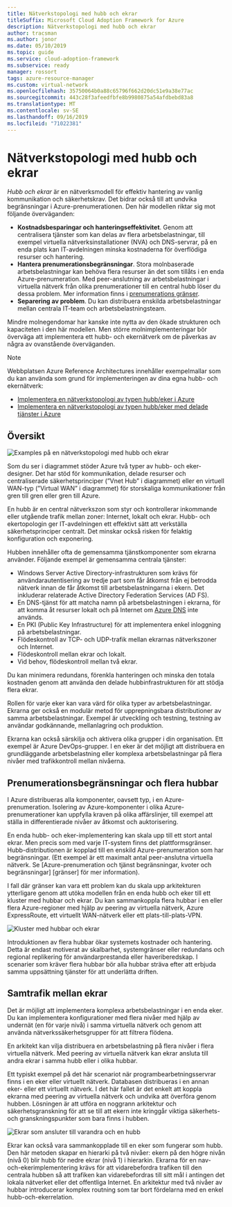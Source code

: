 ```yaml
---
title: Nätverkstopologi med hubb och ekrar
titleSuffix: Microsoft Cloud Adoption Framework for Azure
description: Nätverkstopologi med hubb och ekrar
author: tracsman
ms.author: jonor
ms.date: 05/10/2019
ms.topic: guide
ms.service: cloud-adoption-framework
ms.subservice: ready
manager: rossort
tags: azure-resource-manager
ms.custom: virtual-network
ms.openlocfilehash: 35750064b0a88c65796f662d20dc51e9a38e77ac
ms.sourcegitcommit: 443c28f3afeedfbfe8b9980875a54afdbebd83a8
ms.translationtype: MT
ms.contentlocale: sv-SE
ms.lasthandoff: 09/16/2019
ms.locfileid: "71022381"
---
```

# <a name="hub-and-spoke-network-topology"></a>Nätverkstopologi med hubb och ekrar

*Hubb och ekrar* är en nätverksmodell för effektiv hantering av vanlig kommunikation och säkerhetskrav. Det bidrar också till att undvika begränsningar i Azure-prenumerationen. Den här modellen riktar sig mot följande överväganden:

- **Kostnadsbesparingar och hanteringseffektivitet**. Genom att centralisera tjänster som kan delas av flera arbetsbelastningar, till exempel virtuella nätverksinstallationer (NVA) och DNS-servrar, på en enda plats kan IT-avdelningen minska kostnaderna för överflödiga resurser och hantering.
- **Hantera prenumerationsbegränsningar**. Stora molnbaserade arbetsbelastningar kan behöva flera resurser än det som tillåts i en enda Azure-prenumeration. Med peer-anslutning av arbetsbelastningar i virtuella nätverk från olika prenumerationer till en central hubb löser du dessa problem. Mer information finns i [prenumerations gränser](https://docs.microsoft.com/azure/azure-subscription-service-limits).
- **Separering av problem**. Du kan distribuera enskilda arbetsbelastningar mellan centrala IT-team och arbetsbelastningsteam.

Mindre molnegendomar har kanske inte nytta av den ökade strukturen och kapaciteten i den här modellen. Men större molnimplementeringar bör överväga att implementera ett hubb- och ekernätverk om de påverkas av några av ovanstående överväganden.

> [!NOTE]
> Webbplatsen Azure Reference Architectures innehåller exempelmallar som du kan använda som grund för implementeringen av dina egna hubb- och ekernätverk:
>
> - [Implementera en nätverkstopologi av typen hubb/eker i Azure](https://docs.microsoft.com/azure/architecture/reference-architectures/hybrid-networking/hub-spoke)
> - [Implementera en nätverkstopologi av typen hubb/eker med delade tjänster i Azure](https://docs.microsoft.com/azure/architecture/reference-architectures/hybrid-networking/shared-services)

## <a name="overview"></a>Översikt

![Examples på en nätverkstopologi med hubb och ekrar][1]

Som du ser i diagrammet stöder Azure två typer av hubb- och eker-designer. Det har stöd för kommunikation, delade resurser och centraliserade säkerhetsprinciper (”Vnet Hub” i diagrammet) eller en virtuell WAN-typ (”Virtual WAN” i diagrammet) för storskaliga kommunikationer från gren till gren eller gren till Azure.

En hubb är en central nätverkszon som styr och kontrollerar inkommande eller utgående trafik mellan zoner: Internet, lokalt och ekrar. Hubb- och ekertopologin ger IT-avdelningen ett effektivt sätt att verkställa säkerhetsprinciper centralt. Det minskar också risken för felaktig konfiguration och exponering.

Hubben innehåller ofta de gemensamma tjänstkomponenter som ekrarna använder. Följande exempel är gemensamma centrala tjänster:

- Windows Server Active Directory-infrastrukturen som krävs för användarautentisering av tredje part som får åtkomst från ej betrodda nätverk innan de får åtkomst till arbetsbelastningarna i ekern. Det inkluderar relaterade Active Directory Federation Services (AD FS).
- En DNS-tjänst för att matcha namn på arbetsbelastningen i ekrarna, för att komma åt resurser lokalt och på Internet om [Azure DNS](https://docs.microsoft.com/azure/dns/dns-overview) inte används.
- En PKI (Public Key Infrastructure) för att implementera enkel inloggning på arbetsbelastningar.
- Flödeskontroll av TCP- och UDP-trafik mellan ekrarnas nätverkszoner och Internet.
- Flödeskontroll mellan ekrar och lokalt.
- Vid behov, flödeskontroll mellan två ekrar.

Du kan minimera redundans, förenkla hanteringen och minska den totala kostnaden genom att använda den delade hubbinfrastrukturen för att stödja flera ekrar.

Rollen för varje eker kan vara värd för olika typer av arbetsbelastningar. Ekrarna ger också en modulär metod för upprepningsbara distributioner av samma arbetsbelastningar. Exempel är utveckling och testning, testning av användar godkännande, mellanlagring och produktion.

Ekrarna kan också särskilja och aktivera olika grupper i din organisation. Ett exempel är Azure DevOps-grupper. I en eker är det möjligt att distribuera en grundläggande arbetsbelastning eller komplexa arbetsbelastningar på flera nivåer med trafikkontroll mellan nivåerna.

## <a name="subscription-limits-and-multiple-hubs"></a>Prenumerationsbegränsningar och flera hubbar

I Azure distribueras alla komponenter, oavsett typ, i en Azure-prenumeration. Isolering av Azure-komponenter i olika Azure-prenumerationer kan uppfylla kraven på olika affärslinjer, till exempel att ställa in differentierade nivåer av åtkomst och auktorisering.

En enda hubb- och eker-implementering kan skala upp till ett stort antal ekrar. Men precis som med varje IT-system finns det plattformsgränser. Hubb-distributionen är kopplad till en enskild Azure-prenumeration som har begränsningar. (Ett exempel är ett maximalt antal peer-anslutna virtuella nätverk. Se [Azure-prenumeration och tjänst begränsningar, kvoter och begränsningar] [gränser] för mer information).

I fall där gränser kan vara ett problem kan du skala upp arkitekturen ytterligare genom att utöka modellen från en enda hubb och eker till ett kluster med hubbar och ekrar. Du kan sammankoppla flera hubbar i en eller flera Azure-regioner med hjälp av peering av virtuella nätverk, Azure ExpressRoute, ett virtuellt WAN-nätverk eller ett plats-till-plats-VPN.

![Kluster med hubbar och ekrar][2]

Introduktionen av flera hubbar ökar systemets kostnader och hantering. Detta är endast motiverat av skalbarhet, systemgränser eller redundans och regional replikering för användarprestanda eller haveriberedskap. I scenarier som kräver flera hubbar bör alla hubbar sträva efter att erbjuda samma uppsättning tjänster för att underlätta driften.

## <a name="interconnection-between-spokes"></a>Samtrafik mellan ekrar

Det är möjligt att implementera komplexa arbetsbelastningar i en enda eker. Du kan implementera konfigurationer med flera nivåer med hjälp av undernät (en för varje nivå) i samma virtuella nätverk och genom att använda nätverkssäkerhetsgrupper för att filtrera flödena.

En arkitekt kan vilja distribuera en arbetsbelastning på flera nivåer i flera virtuella nätverk. Med peering av virtuella nätverk kan ekrar ansluta till andra ekrar i samma hubb eller i olika hubbar.

Ett typiskt exempel på det här scenariot när programbearbetningsservrar finns i en eker eller virtuellt nätverk. Databasen distribueras i en annan eker- eller ett virtuellt nätverk. I det här fallet är det enkelt att koppla ekrarna med peering av virtuella nätverk och undvika att överföra genom hubben. Lösningen är att utföra en noggrann arkitektur och säkerhetsgranskning för att se till att ekern inte kringgår viktiga säkerhets- och granskningspunkter som bara finns i hubben.

![Ekrar som ansluter till varandra och en hubb][3]

Ekrar kan också vara sammankopplade till en eker som fungerar som hubb. Den här metoden skapar en hierarki på två nivåer: ekern på den högre nivån (nivå 0) blir hubb för nedre ekrar (nivå 1) i hierarkin. Ekrarna för en nav- och-ekerimplementering krävs för att vidarebefordra trafiken till den centrala hubben så att trafiken kan vidarebefordras till sitt mål i antingen det lokala nätverket eller det offentliga Internet. En arkitektur med två nivåer av hubbar introducerar komplex routning som tar bort fördelarna med en enkel hubb-och-ekerrelation.

<!-- images -->

[0]: ../../_images/azure-best-practices/network-redundant-equipment.png "Exempel på komponentöverlappning"
[1]: ../../_images/azure-best-practices/network-hub-spoke-high-level.png "Exempel på en hög nivå med hubb och eker"
[2]: ../../_images/azure-best-practices/network-hub-spokes-cluster.png "Kluster med hubbar och ekrar"
[3]: ../../_images/azure-best-practices/network-spoke-to-spoke.png "Eker-till-eker"
[4]: ../../_images/azure-best-practices/network-hub-spoke-block-level-diagram.png "Blocknivådiagram över hubben och ekrarna"
[5]: ../../_images/azure-best-practices/network-users-groups-subscriptions.png "Användare, grupper, prenumerationer och projekt"
[6]: ../../_images/azure-best-practices/network-infrastructure-high-level.png "Infrastrukturdiagram på hög nivå"
[7]: ../../_images/azure-best-practices/network-high-level-perimeter-networks.png "Infrastrukturdiagram på hög nivå"
[8]: ../../_images/azure-best-practices/network-vnet-peering-perimeter-networks.png "Peering av virtuellt nätverk och perimeternätverk"
[9]: ../../_images/azure-best-practices/network-high-level-diagram-monitoring.png "Diagram på hög nivå för övervakning"
[10]: ../../_images/azure-best-practices/network-high-level-workloads.png "Diagram på hög nivå för arbetsbelastning"

<!-- links -->

[PrivateDNS]: https://docs.microsoft.com/azure/dns/private-dns-overview
[VNetPeering]: https://docs.microsoft.com/azure/virtual-network/virtual-network-peering-overview
[user-defined-routes]: https://docs.microsoft.com/azure/virtual-network/virtual-networks-udr-overview
[RBAC]: https://docs.microsoft.com/azure/role-based-access-control/overview
[azure-ad]: https://docs.microsoft.com/azure/active-directory/active-directory-whatis
[VPN]: https://docs.microsoft.com/azure/vpn-gateway/vpn-gateway-about-vpngateways
[ExR]: https://docs.microsoft.com/azure/expressroute/expressroute-introduction
[ExRD]: https://docs.microsoft.com/azure/expressroute/expressroute-erdirect-about
[vWAN]: https://docs.microsoft.com/azure/virtual-wan/virtual-wan-about
[NVA]: https://docs.microsoft.com/azure/architecture/reference-architectures/dmz/nva-ha
[AzFW]: https://docs.microsoft.com/azure/firewall/overview
[SubMgmt]: ../../reference/azure-scaffold.md
[RGMgmt]: https://docs.microsoft.com/azure/azure-resource-manager/resource-group-overview
[DMZ]: https://docs.microsoft.com/azure/best-practices-network-security
[ALB]: https://docs.microsoft.com/azure/load-balancer/load-balancer-overview
[PIP]: https://docs.microsoft.com/azure/virtual-network/resource-groups-networking#public-ip-address
[AFD]: https://docs.microsoft.com/azure/frontdoor/front-door-overview
[AppGW]: https://docs.microsoft.com/azure/application-gateway/application-gateway-introduction
[WAF]: https://docs.microsoft.com/azure/application-gateway/application-gateway-web-application-firewall-overview
[Monitor]: https://docs.microsoft.com/azure/monitoring-and-diagnostics/
[ActLog]: https://docs.microsoft.com/azure/monitoring-and-diagnostics/monitoring-overview-activity-logs
[DiagLog]: https://docs.microsoft.com/azure/monitoring-and-diagnostics/monitoring-overview-of-diagnostic-logs
[nsg-log]: https://docs.microsoft.com/azure/virtual-network/virtual-network-nsg-manage-log
[OMS]: https://docs.microsoft.com/azure/operations-management-suite/operations-management-suite-overview
[NPM]: https://docs.microsoft.com/azure/log-analytics/log-analytics-network-performance-monitor
[NetWatch]: https://docs.microsoft.com/azure/network-watcher/network-watcher-monitoring-overview
[WebApps]: https://docs.microsoft.com/azure/app-service/
[HDI]: https://docs.microsoft.com/azure/hdinsight/hdinsight-hadoop-introduction
[EventHubs]: https://docs.microsoft.com/azure/event-hubs/event-hubs-what-is-event-hubs
[ServiceBus]: https://docs.microsoft.com/azure/service-bus-messaging/service-bus-messaging-overview
[traffic-manager]: https://docs.microsoft.com/azure/traffic-manager/traffic-manager-overview
